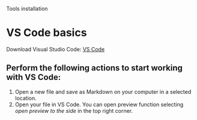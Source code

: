 Tools installation
# VS Code basics
Download Visual Studio Code: [VS Code](https://code.visualstudio.com/)

## Perform the following actions to start working with VS Code:

 1. Open a new file and save as Markdown on your computer in a selected location.
 2. Open your file in VS Code. You can open preview function selecting *open preview to the side* in the top right corner. 